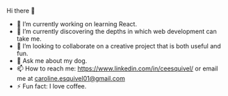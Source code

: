 Hi there 👋

- 🔭 I’m currently working on learning React.
- 🌱 I’m currently discovering the depths in which web development can take me.
- 👯 I’m looking to collaborate on a creative project that is both useful and fun.
- 💬 Ask me about my dog.
- 📫 How to reach me: https://www.linkedin.com/in/ceesquivel/ or email me at caroline.esquivel01@gmail.com
- ⚡ Fun fact: I love coffee.

